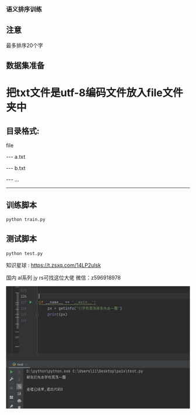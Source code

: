 ### 语义排序训练


## 注意
 
最多排序20个字

## 数据集准备

#  把txt文件是utf-8编码文件放入file文件夹中
目录格式:
---

 file

--- a.txt

--- b.txt

--- ...

---


## 训练脚本

```
python train.py
```

## 测试脚本

```
python test.py
```

知识星球 : https://t.zsxq.com/14LP2ulsk


国内 al系列 jy rs可找这位大佬 微信：z596918978

 ![image](a.png)


